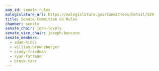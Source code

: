 ```yaml
---
aom_id: senate-rules
malegislature_url: https://malegislature.gov/Committees/Detail/S29
title: Senate Committee on Rules
chamber: senate
senate_chair: joan-lovely
senate_vice_chair: joseph-boncore
senate_members:
  - adam-hinds
  - william-brownsberger
  - cindy-friedman
  - ryan-fattman
  - bruce-tarr
---
```

